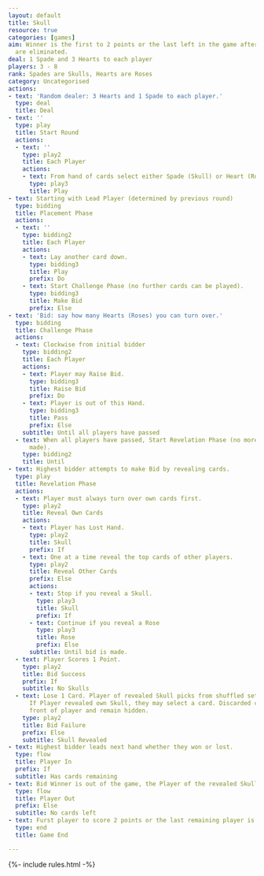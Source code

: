 ```yaml
---
layout: default
title: Skull
resource: true
categories: [games]
aim: Winner is the first to 2 points or the last left in the game after all others
  are eliminated.
deal: 1 Spade and 3 Hearts to each player
players: 3 - 8
rank: Spades are Skulls, Hearts are Roses
category: Uncategorised
actions:
- text: 'Random dealer: 3 Hearts and 1 Spade to each player.'
  type: deal
  title: Deal
- text: ''
  type: play
  title: Start Round
  actions:
  - text: ''
    type: play2
    title: Each Player
    actions:
    - text: From hand of cards select either Spade (Skull) or Heart (Rose) Face down.
      type: play3
      title: Play
- text: Starting with Lead Player (determined by previous round)
  type: bidding
  title: Placement Phase
  actions:
  - text: ''
    type: bidding2
    title: Each Player
    actions:
    - text: Lay another card down.
      type: bidding3
      title: Play
      prefix: Do
    - text: Start Challenge Phase (no further cards can be played).
      type: bidding3
      title: Make Bid
      prefix: Else
- text: 'Bid: say how many Hearts (Roses) you can turn over.'
  type: bidding
  title: Challenge Phase
  actions:
  - text: Clockwise from initial bidder
    type: bidding2
    title: Each Player
    actions:
    - text: Player may Raise Bid.
      type: bidding3
      title: Raise Bid
      prefix: Do
    - text: Player is out of this Hand.
      type: bidding3
      title: Pass
      prefix: Else
    subtitle: Until all players have passed
  - text: When all players have passed, Start Revelation Phase (no more bids can be
      made).
    type: bidding2
    title: Until
- text: Highest bidder attempts to make Bid by revealing cards.
  type: play
  title: Revelation Phase
  actions:
  - text: Player must always turn over own cards first.
    type: play2
    title: Reveal Own Cards
    actions:
    - text: Player has Lost Hand.
      type: play2
      title: Skull
      prefix: If
    - text: One at a time reveal the top cards of other players.
      type: play2
      title: Reveal Other Cards
      prefix: Else
      actions:
      - text: Stop if you reveal a Skull.
        type: play3
        title: Skull
        prefix: If
      - text: Continue if you reveal a Rose
        type: play3
        title: Rose
        prefix: Else
      subtitle: Until bid is made.
  - text: Player Scores 1 Point.
    type: play2
    title: Bid Success
    prefix: If
    subtitle: No Skulls
  - text: Lose 1 Card. Player of revealed Skull picks from shuffled set face down.
      If Player revealed own Skull, they may select a card. Discarded cards go in
      front of player and remain hidden.
    type: play2
    title: Bid Failure
    prefix: Else
    subtitle: Skull Revealed
- text: Highest bidder leads next hand whether they won or lost.
  type: flow
  title: Player In
  prefix: If
  subtitle: Has cards remaining
- text: Bid Winner is out of the game, the Player of the revealed Skull leads.
  type: flow
  title: Player Out
  prefix: Else
  subtitle: No cards left
- text: Furst player to score 2 points or the last remaining player is the winner.
  type: end
  title: Game End

---
```


{%- include rules.html -%}
